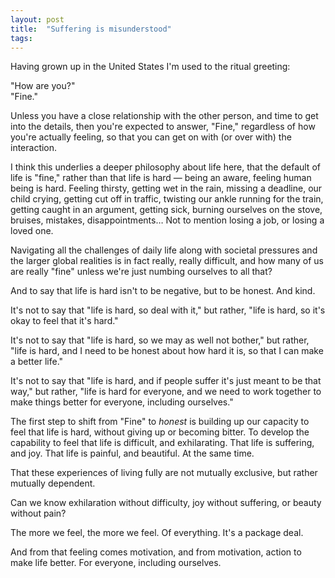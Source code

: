 ```yaml
---
layout: post
title:  "Suffering is misunderstood"
tags: 
---
```


Having grown up in the United States I'm used to the ritual greeting:

"How are you?"  
"Fine."

Unless you have a close relationship with the other person, and time to get into the details, then you're expected to answer, "Fine," regardless of how you're actually feeling, so that you can get on with (or over with) the interaction.

I think this underlies a deeper philosophy about life here, that the default of life is "fine," rather than that life is hard — being an aware, feeling human being is hard. Feeling thirsty, getting wet in the rain, missing a deadline, our child crying, getting cut off in traffic, twisting our ankle running for the train, getting caught in an argument, getting sick, burning ourselves on the stove, bruises, mistakes, disappointments… Not to mention losing a job, or losing a loved one.

Navigating all the challenges of daily life along with societal pressures and the larger global realities is in fact really, really difficult, and how many of us are really "fine" unless we're just numbing ourselves to all that?

And to say that life is hard isn't to be negative, but to be honest. And kind.

It's not to say that "life is hard, so deal with it," but rather, "life is hard, so it's okay to feel that it's hard."

It's not to say that "life is hard, so we may as well not bother," but rather, "life is hard, and I need to be honest about how hard it is, so that I can make a better life."

It's not to say that "life is hard, and if people suffer it's just meant to be that way," but rather, "life is hard for everyone, and we need to work together to make things better for everyone, including ourselves."

The first step to shift from "Fine" to *honest* is building up our capacity to feel that life is hard, without giving up or becoming bitter. To develop the capability to feel that life is difficult, and exhilarating. That life is suffering, and joy. That life is painful, and beautiful. At the same time.

That these experiences of living fully are not mutually exclusive, but rather mutually dependent.

Can we know exhilaration without difficulty, joy without suffering, or beauty without pain?

The more we feel, the more we feel. Of everything. It's a package deal.

And from that feeling comes motivation, and from motivation, action to make life better. For everyone, including ourselves.